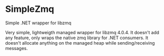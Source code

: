 # SimpleZmq
Simple .NET wrapper for libzmq

Very simple, lightweigth managed wrapper for libzmq 4.0.4. It doesn't add any feature, only wraps the native zmq library for .NET consumers. It doesn't allocate anything on the managed heap while sending/receiving messages.
